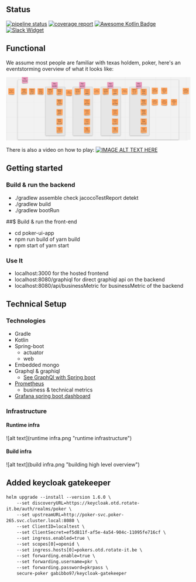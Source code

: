 ## Status
[![pipeline status](https://gitlab.rotate-it.be/tripled/poker/badges/master/pipeline.svg)](https://gitlab.rotate-it.be/tripled/poker/commits/master)
[![coverage report](https://gitlab.rotate-it.be/tripled/poker/badges/master/coverage.svg)](https://gitlab.rotate-it.be/tripled/poker/commits/master)
[![Awesome Kotlin Badge](https://kotlin.link/awesome-kotlin.svg)](https://github.com/KotlinBy/awesome-kotlin)
[![Slack Widget](https://img.shields.io/badge/Slack-Opentripled-blue.svg?style=flat-square)](https://tripled-io.slack.com/messages/opentripled)


## Functional

We assume most people are familiar with texas holdem, poker, here's an eventstorming overview of what it looks like:

![alt text](eventstorming.png "poker eventstorming")

There is also a video on how to play:
[![IMAGE ALT TEXT HERE](https://img.youtube.com/vi/GAoR9ji8D6A/0.jpg)](https://www.youtube.com/watch?v=GAoR9ji8D6A)


## Getting started

### Build & run the backend
* ./gradlew assemble check jacocoTestReport detekt
* ./gradlew build
* ./gradlew bootRun

##$ Build & run the front-end

* cd poker-ui-app
* npm run build of yarn build
* npm start of yarn start


### Use It 
* localhost:3000 for the hosted frontend
* localhost:8080/graphiql for direct graphiql api on the backend
* localhost:8080/api/businessMetric for businessMetric of the backend


## Technical Setup
### Technologies

* Gradle
* Kotlin
* Spring-boot
    * actuator
    * web
* Embedded mongo
* Graphql & graphiql
    * [See GraphQl with Spring boot](https://github.com/graphql-java-kickstart/graphql-spring-boot)
* [Prometheus](https://docs.spring.io/spring-metrics/docs/current/public/prometheus)
    * business & technical metrics
* [Grafana spring boot dashboard](https://grafana.com/dashboards/4701)


### Infrastructure
#### Runtime infra
![alt text](runtime infra.png "runtime infrastructure")

#### Build infra
![alt text](build infra.png "building high level overview")

## Added keycloak gatekeeper
```
helm upgrade --install --version 1.6.0 \
    --set discoveryURL=https://keycloak.otd.rotate-it.be/auth/realms/poker \
    --set upstreamURL=http://poker-svc.poker-265.svc.cluster.local:8080 \
    --set ClientID=localtest \
    --set ClientSecret=ef5d811f-af5e-4a54-904c-11095fe716cf \
    --set ingress.enabled=true \
    --set scopes[0]=openid \
    --set ingress.hosts[0]=pokers.otd.rotate-it.be \
    --set forwarding.enable=true \
    --set forwarding.username=pkr \
    --set forwarding.password=pkrpass \
    secure-poker gabibbo97/keycloak-gatekeeper
```